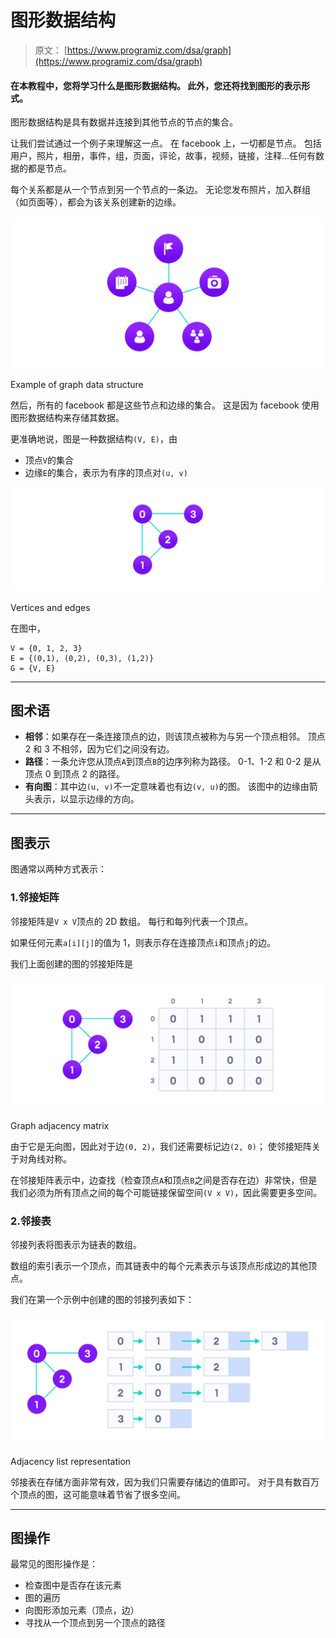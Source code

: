 # 图形数据结构

> 原文： [https://www.programiz.com/dsa/graph](https://www.programiz.com/dsa/graph)

#### 在本教程中，您将学习什么是图形数据结构。 此外，您还将找到图形的表示形式。

图形数据结构是具有数据并连接到其他节点的节点的集合。

让我们尝试通过一个例子来理解这一点。 在 facebook 上，一切都是节点。 包括用户，照片，相册，事件，组，页面，评论，故事，视频，链接，注释...任何有数据的都是节点。

每个关系都是从一个节点到另一个节点的一条边。 无论您发布照片，加入群组（如页面等），都会为该关系创建新的边缘。

![graph data structure explained using facebook's example. Users, groups, pages, events, etc. are represented as nodes and their relationships - friend, joining a group, liking a page are represented as links between nodes](img/85cd94ece58965f7646c95b7496418ba.png "Example of graph data structure")

Example of graph data structure



然后，所有的 facebook 都是这些节点和边缘的集合。 这是因为 facebook 使用图形数据结构来存储其数据。

更准确地说，图是一种数据结构`(V, E)`，由

*   顶点`V`的集合
*   边缘`E`的集合，表示为有序的顶点对`(u, v)`

![a graph contains vertices that are like points and edges that connect the points](img/abf9b1eff586dcbc635ccd0aedc5d1c0.png "Vertices and edges")

Vertices and edges



在图中，

```
V = {0, 1, 2, 3}
E = {(0,1), (0,2), (0,3), (1,2)}
G = {V, E}
```

* * *

## 图术语

*   **相邻**：如果存在一条连接顶点的边，则该顶点被称为与另一个顶点相邻。 顶点 2 和 3 不相邻，因为它们之间没有边。
*   **路径**：一条允许您从顶点`A`到顶点`B`的边序列称为路径。 0-1、1-2 和 0-2 是从顶点 0 到顶点 2 的路径。
*   **有向图**：其中边`(u, v)`不一定意味着也有边`(v, u)`的图。 该图中的边缘由箭头表示，以显示边缘的方向。

* * *

## 图表示

图通常以两种方式表示：

### 1.邻接矩阵

邻接矩阵是`V x V`顶点的 2D 数组。 每行和每列代表一个顶点。

如果任何元素`a[i][j]`的值为 1，则表示存在连接顶点`i`和顶点`j`的边。

我们上面创建的图的邻接矩阵是

![graph adjacency matrix for sample graph shows that the value of matrix element is 1 for the row and column that have an edge and 0 for row and column that don't have an edge](img/770a8f4913ca61c9bbb1de31b7f97dad.png "Graph adjacency matrix")

Graph adjacency matrix



由于它是无向图，因此对于边`(0, 2)`，我们还需要标记边`(2, 0)`； 使邻接矩阵关于对角线对称。

在邻接矩阵表示中，边查找（检查顶点`A`和顶点`B`之间是否存在边）非常快，但是我们必须为所有顶点之间的每个可能链接保留空间`(V x V)`，因此需要更多空间。

### 2.邻接表

邻接列表将图表示为链表的数组。

数组的索引表示一个顶点，而其链表中的每个元素表示与该顶点形成边的其他顶点。

我们在第一个示例中创建的图的邻接列表如下：

![adjacency list representation represents graph as array of linked lists where index represents the vertex and each element in linked list represents the edges connected to that vertex](img/a0cdb21344c49353e73743f80fe28594.png "Adjacency list representation")

Adjacency list representation



邻接表在存储方面非常有效，因为我们只需要存储边的值即可。 对于具有数百万个顶点的图，这可能意味着节省了很多空间。

* * *

## 图操作

最常见的图形操作是：

*   检查图中是否存在该元素
*   图的遍历
*   向图形添加元素（顶点，边）
*   寻找从一个顶点到另一个顶点的路径